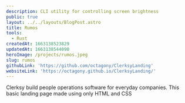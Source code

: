 ```yaml
---
description: CLI utility for controlling screen brightness
public: true
layout: ../../layouts/BlogPost.astro
title: Rumos
tools:
  - Rust
createdAt: 1663138523829
updatedAt: 1663138544090
heroImage: /projects/rumos.jpeg
slug: rumos
githubLink: 'https://github.com/octagony/ClerksyLanding'
websiteLink: 'https://octagony.github.io/ClerksyLanding/'
---
```


Clerksy build people operations software for everyday companies. This basic landing page made using only HTML and CSS
